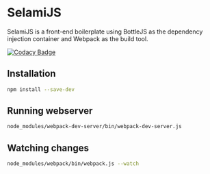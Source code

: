 # SelamiJS

SelamiJS is a front-end boilerplate using BottleJS as the dependency injection container and Webpack as the build tool. 

[![Codacy Badge](https://api.codacy.com/project/badge/Grade/979233be505f4304a935dea09ddf3cdc)](https://www.codacy.com/app/mehmet/selamiJS?utm_source=github.com&amp;utm_medium=referral&amp;utm_content=mkorkmaz/selamiJS&amp;utm_campaign=Badge_Grade)

## Installation 
```bash
npm install --save-dev
```

## Running webserver
```bash
node_modules/webpack-dev-server/bin/webpack-dev-server.js
```


## Watching changes
```bash
node_modules/webpack/bin/webpack.js --watch
```


